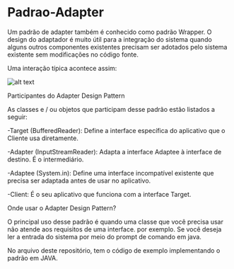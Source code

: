 # Padrao-Adapter

Um padrão de adapter também é conhecido como padrão Wrapper. O design do adaptador é muito útil para a integração do sistema quando alguns outros componentes existentes precisam ser adotados pelo sistema existente sem modificações no código fonte.

Uma interação típica acontece assim:

![alt text](https://howtodoinjava.com/wp-content/uploads/2014/05/adapter_sequence.png)

Participantes do Adapter Design Pattern

As classes e / ou objetos que participam desse padrão estão listados a seguir:

-Target (BufferedReader): Define a interface específica do aplicativo que o Cliente usa diretamente.

-Adapter (InputStreamReader): Adapta a interface Adaptee à interface de destino. É o intermediário.

-Adaptee (System.in): Define uma interface incompatível existente que precisa ser adaptada antes de usar no aplicativo.

-Client: É o seu aplicativo que funciona com a interface Target.

Onde usar o Adapter Design Pattern?

O principal uso desse padrão é quando uma classe que você precisa usar não atende aos requisitos de uma interface. por exemplo. Se você deseja ler a entrada do sistema por meio do prompt de comando em java.

No arquivo deste repositório, tem o código de exemplo implementando o padrão em JAVA.

